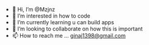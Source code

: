- 👋 Hi, I’m @Mzjnz
- 👀 I’m interested in how to code
- 🌱 I’m currently learning u can build apps
- 💞️ I’m looking to collaborate on how this is important 
- 📫 How to reach me ... ginaj1398@gmail.com

<!---
Mzjnz/Mzjnz is a ✨ special ✨ repository because its `README.md` (this file) appears on your GitHub profile.
You can click the Preview link to take a look at your changes.
--->


